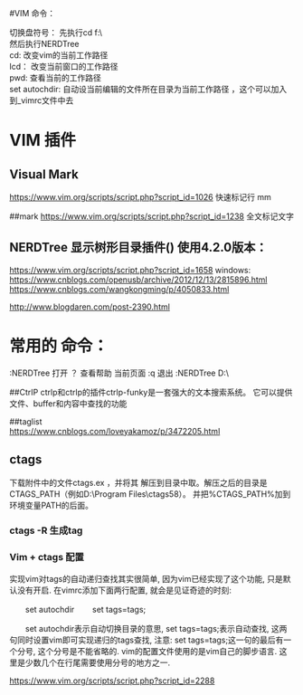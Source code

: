 #VIM 命令：

切换盘符号：
先执行cd f:\  
然后执行NERDTree  
cd: 改变vim的当前工作路径  
lcd： 改变当前窗口的工作路径  
pwd: 查看当前的工作路径  
set autochdir: 自动设当前编辑的文件所在目录为当前工作路径 ，这个可以加入到_vimrc文件中去  

# VIM 插件

## Visual Mark 
https://www.vim.org/scripts/script.php?script_id=1026
快速标记行 mm


##mark   https://www.vim.org/scripts/script.php?script_id=1238
全文标记文字


## NERDTree 显示树形目录插件() 使用4.2.0版本：
https://www.vim.org/scripts/script.php?script_id=1658
windows: https://www.cnblogs.com/openusb/archive/2012/12/13/2815896.html
https://www.cnblogs.com/wangkongming/p/4050833.html

http://www.blogdaren.com/post-2390.html
# 常用的 命令：
:NERDTree 打开
？ 查看帮助
当前页面 :q 退出
:NERDTree D:\



##CtrIP
ctrlp和ctrlp的插件ctrlp-funky是一套强大的文本搜索系统。
它可以提供文件、buffer和内容中查找的功能

##taglist  
https://www.cnblogs.com/loveyakamoz/p/3472205.html

## ctags  
下载附件中的文件ctags.ex ，并将其 解压到目录中取。解压之后的目录是CTAGS_PATH（例如D:\Program Files\ctags58）。
并把%CTAGS_PATH%加到环境变量PATH的后面。

###  ctags -R 生成tag

###  Vim + ctags 配置
实现vim对tags的自动递归查找其实很简单, 因为vim已经实现了这个功能, 只是默认没有开启. 在vimrc添加下面两行配置, 就会是见证奇迹的时刻:

　　set autochdir
　　set tags=tags;

　　set autochdir表示自动切换目录的意思, set tags=tags;表示自动查找, 这两句同时设置vim即可实现递归的tags查找, 注意: set tags=tags;这一句的最后有一个分号, 这个分号是不能省略的. vim的配置文件使用的是vim自己的脚步语言. 这里是少数几个在行尾需要使用分号的地方之一.
  
https://www.vim.org/scripts/script.php?script_id=2288  




